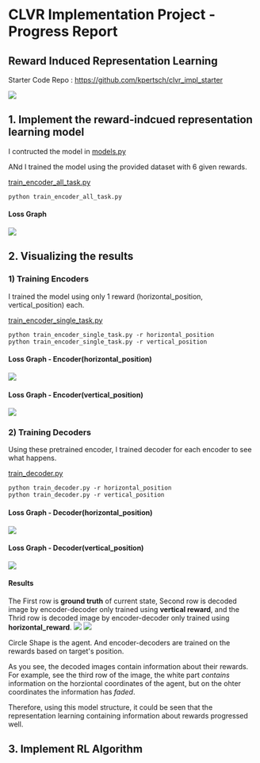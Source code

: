 # CLVR Implementation Project - Progress Report

## Reward Induced Representation Learning

Starter Code Repo : <https://github.com/kpertsch/clvr_impl_starter>

![](/Results/model.png)

## 1. Implement the reward-indcued representation learning model
I contructed the model in [models.py]()

ANd I trained the model using the provided dataset with 6 given rewards.


[train_encoder_all_task.py](https://github.com/jellyho/CLVR_Impl_RIRL/blob/8cd4db4101ef8b9c0694cba546f904e20a1daf6f/train_encoder_all_task.py#L1)

```
python train_encoder_all_task.py
```


#### Loss Graph
![](/Results/encoder/encoder%20pretraining.png)

## 2. Visualizing the results

### 1) Training Encoders
I trained the model using only 1 reward (horizontal_position, vertical_position) each.

[train_encoder_single_task.py](https://github.com/jellyho/CLVR_Impl_RIRL/blob/8cd4db4101ef8b9c0694cba546f904e20a1daf6f/train_encoder_single_task.py#L1)

```
python train_encoder_single_task.py -r horizontal_position
python train_encoder_single_task.py -r vertical_position
```

#### Loss Graph - Encoder(horizontal_position)
![](/Results/encoder/encoder_horizontal_position%20pretraining.png)

#### Loss Graph - Encoder(vertical_position)
![](/Results/encoder/encoder_vertical_position%20pretraining.png)

### 2) Training Decoders
Using these pretrained encoder, I trained decoder for each encoder to see what happens.

[train_decoder.py](https://github.com/jellyho/CLVR_Impl_RIRL/blob/8cd4db4101ef8b9c0694cba546f904e20a1daf6f/train_decoder.py#L1)

```
python train_decoder.py -r horizontal_position
python train_decoder.py -r vertical_position
```
#### Loss Graph - Decoder(horizontal_position)
![](/Results/decoder/decoder_horizontal_position%20pretraining.png)

#### Loss Graph - Decoder(vertical_position)
![](/Results/decoder/decoder_vertical_position%20pretraining.png)

#### Results
The First row is **ground truth** of current state, Second row is decoded image by encoder-decoder only trained using **vertical reward**, and the Thrid row is decoded image by encoder-decoder only trained using **horizontal_reward**.
![](/Results/encdec1.png)
![](/Results/encdec2.png)

Circle Shape is the agent. And encoder-decoders are trained on the rewards based on target's position.

As you see, the decoded images contain information about their rewards. For example, see the third row of the image, the white part *contains* information on the horziontal coordinates of the agent, but on the ohter coordinates the information has *faded*.

Therefore, using this model structure, it could be seen that the representation learning containing information about rewards progressed well.

## 3. Implement RL Algorithm
